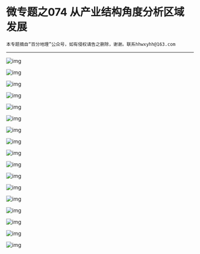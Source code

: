 # 微专题之074 从产业结构角度分析区域发展

```
本专题摘自“百分地理”公众号，如有侵权请告之删除，谢谢。联系hhwxyhh@163.com
```

------
   
   
![img](../images/微专题之054茶文化1.jpg)   
   
   
![img](../images/微专题之054茶文化2.jpg)   
   
   
![img](../images/微专题之054茶文化3.jpg)   
   
   
![img](../images/微专题之054茶文化4.jpg)   
   
   
![img](../images/微专题之054茶文化5.jpg)   
   
   
![img](../images/微专题之054茶文化6.jpg)   
   
   
![img](../images/微专题之054茶文化7.jpg)   
   
   
![img](../images/微专题之054茶文化8.jpg)   
   
   
![img](../images/微专题之054茶文化9.jpg)   
   
   
![img](../images/微专题之054茶文化10.jpg)   
   
   
![img](../images/微专题之054茶文化11.jpg)   
   
   
![img](../images/微专题之054茶文化12.jpg)   
   
   
![img](../images/微专题之054茶文化13.jpg)   
   
   
![img](../images/微专题之054茶文化14.jpg)   
   
   
![img](../images/微专题之054茶文化15.jpg)   
   
   
![img](../images/微专题之054茶文化16.jpg)   
   
   
![img](../images/微专题之054茶文化17.jpg)   

